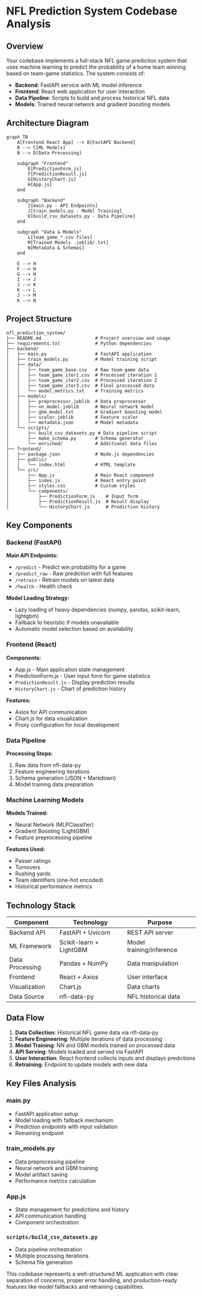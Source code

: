 # NFL Prediction System Codebase Analysis

## Overview

Your codebase implements a full-stack NFL game prediction system that uses machine learning to predict the probability of a home team winning based on team-game statistics. The system consists of:

- **Backend**: FastAPI service with ML model inference
- **Frontend**: React web application for user interaction
- **Data Pipeline**: Scripts to build and process historical NFL data
- **Models**: Trained neural network and gradient boosting models

## Architecture Diagram

```mermaid
graph TB
    A[Frontend React App] --> B[FastAPI Backend]
    B --> C[ML Models]
    B --> D[Data Processing]
    
    subgraph "Frontend"
        E[PredictionForm.js]
        F[PredictionResult.js]
        G[HistoryChart.js]
        H[App.js]
    end
    
    subgraph "Backend"
        I[main.py - API Endpoints]
        J[train_models.py - Model Training]
        K[build_csv_datasets.py - Data Pipeline]
    end
    
    subgraph "Data & Models"
        L[team_game_*.csv files]
        M[Trained Models .joblib/.txt]
        N[Metadata & Schemas]
    end
    
    E --> H
    F --> H
    G --> H
    I --> J
    J --> K
    K --> L
    J --> M
    K --> N
```

## Project Structure

```mermaid
nfl_prediction_system/
├── README.md                    # Project overview and usage
├── requirements.txt             # Python dependencies
├── backend/
│   ├── main.py                  # FastAPI application
│   ├── train_models.py          # Model training script
│   ├── data/
│   │   ├── team_game_base.csv   # Raw team-game data
│   │   ├── team_game_iter1.csv  # Processed iteration 1
│   │   ├── team_game_iter2.csv  # Processed iteration 2
│   │   ├── team_game_iter3.csv  # Final processed data
│   │   └── model_metrics.txt    # Training metrics
│   ├── models/
│   │   ├── preprocessor.joblib  # Data preprocessor
│   │   ├── nn_model.joblib      # Neural network model
│   │   ├── gbm_model.txt        # Gradient boosting model
│   │   ├── scaler.joblib        # Feature scaler
│   │   └── metadata.json        # Model metadata
│   └── scripts/
│       ├── build_csv_datasets.py # Data pipeline script
│       ├── make_schema.py       # Schema generator
│       └── enriched/            # Additional data files
├── frontend/
│   ├── package.json             # Node.js dependencies
│   ├── public/
│   │   └── index.html           # HTML template
│   └── src/
│       ├── App.js               # Main React component
│       ├── index.js             # React entry point
│       ├── styles.css           # Custom styles
│       └── components/
│           ├── PredictionForm.js    # Input form
│           ├── PredictionResult.js  # Result display
│           └── HistoryChart.js      # Prediction history
```

## Key Components

### Backend (FastAPI)

**Main API Endpoints:**

- `/predict` - Predict win probability for a game
- `/predict_raw` - Raw prediction with full features
- `/retrain` - Retrain models on latest data
- `/health` - Health check

**Model Loading Strategy:**

- Lazy loading of heavy dependencies (numpy, pandas, scikit-learn, lightgbm)
- Fallback to heuristic if models unavailable
- Automatic model selection based on availability

### Frontend (React)

**Components:**

- App.js - Main application state management
- PredictionForm.js - User input form for game statistics
- `PredictionResult.js` - Display prediction results
- `HistoryChart.js` - Chart of prediction history

**Features:**

- Axios for API communication
- Chart.js for data visualization
- Proxy configuration for local development

### Data Pipeline

**Processing Steps:**

1. Raw data from nfl-data-py
2. Feature engineering iterations
3. Schema generation (JSON + Markdown)
4. Model training data preparation

### Machine Learning Models

**Models Trained:**

- Neural Network (MLPClassifier)
- Gradient Boosting (LightGBM)
- Feature preprocessing pipeline

**Features Used:**

- Passer ratings
- Turnovers
- Rushing yards
- Team identifiers (one-hot encoded)
- Historical performance metrics

## Technology Stack

| Component | Technology | Purpose |
|-----------|------------|---------|
| Backend API | FastAPI + Uvicorn | REST API server |
| ML Framework | Scikit-learn + LightGBM | Model training/inference |
| Data Processing | Pandas + NumPy | Data manipulation |
| Frontend | React + Axios | User interface |
| Visualization | Chart.js | Data charts |
| Data Source | nfl-data-py | NFL historical data |

## Data Flow

1. **Data Collection**: Historical NFL game data via nfl-data-py
2. **Feature Engineering**: Multiple iterations of data processing
3. **Model Training**: NN and GBM models trained on processed data
4. **API Serving**: Models loaded and served via FastAPI
5. **User Interaction**: React frontend collects inputs and displays predictions
6. **Retraining**: Endpoint to update models with new data

## Key Files Analysis

### main.py

- FastAPI application setup
- Model loading with fallback mechanism
- Prediction endpoints with input validation
- Retraining endpoint

### train_models.py

- Data preprocessing pipeline
- Neural network and GBM training
- Model artifact saving
- Performance metrics calculation

### App.js

- State management for predictions and history
- API communication handling
- Component orchestration

### `scripts/build_csv_datasets.py`

- Data pipeline orchestration
- Multiple processing iterations
- Schema file generation

This codebase represents a well-structured ML application with clear separation of concerns, proper error handling, and production-ready features like model fallbacks and retraining capabilities.
